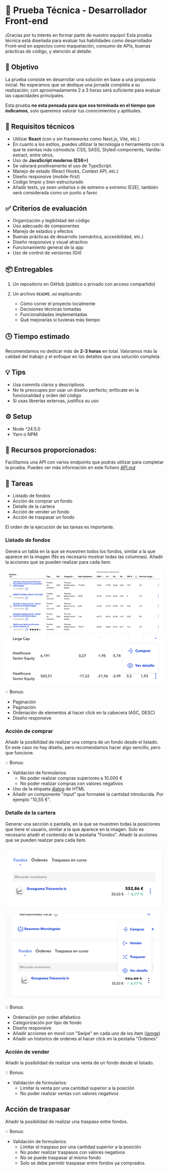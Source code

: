 # 🧪 Prueba Técnica - Desarrollador Front-end

¡Gracias por tu interés en formar parte de nuestro equipo! Esta prueba técnica
está diseñada para evaluar tus habilidades como desarrollador Front-end en
aspectos como maquetación, consumo de APIs, buenas prácticas de código, y
atención al detalle.

## 🎯 Objetivo

La prueba consiste en desarrollar una solución en base a una propuesta inicial.
No esperamos que se dedique una jornada completa a su realización; con
aproximadamente 2 a 3 horas será suficiente para evaluar las capacidades
principales.

Esta prueba **no esta pensada para que sea terminada en el tiempo que
indicamos**, solo queremos valorar tus conocimientos y aptitudes.

## 🧰 Requisitos técnicos

- Utilizar **React** (con o sin frameworks como Next.js, Vite, etc.)
- En cuanto a los estilos, puedes utilizar la tecnología o herramienta con la
  que te sientas más cómodo/a: CSS, SASS, Styled-components, Vanilla-extract,
  entre otros.
- Uso de **JavaScript moderno (ES6+)**
- Se valorará positivamente el uso de TypeScript.
- Manejo de estado (React Hooks, Context API, etc.)
- Diseño responsive (mobile-first)
- Código limpio y bien estructurado
- Añadir tests, ya sean unitarios o de extremo a extremo (E2E), también será
  considerada como un punto a favor.

## ✅ Criterios de evaluación

- Organización y legibilidad del código
- Uso adecuado de componentes
- Manejo de estados y efectos
- Buenas prácticas de desarrollo (semántica, accesibilidad, etc.)
- Diseño responsive y visual atractivo
- Funcionamiento general de la app
- Uso de control de versiones (Git)

## 📦 Entregables

1. Un repositorio en GitHub (público o privado con acceso compartido)
2. Un archivo `README.md` explicando:

   - Cómo correr el proyecto localmente
   - Decisiones técnicas tomadas
   - Funcionalidades implementadas
   - Qué mejorarías si tuvieras más tiempo

## 🕒 Tiempo estimado

Recomendamos no dedicar más de **2-3 horas** en total. Valoramos más la calidad
del trabajo y el enfoque en los detalles que una solución completa.

## 💡 Tips

- Usa commits claros y descriptivos
- No te preocupes por usar un diseño perfecto; enfócate en la funcionalidad y
  orden del código
- Si usas librerías externas, justifica su uso

## ⚙️ Setup

- Node ^24.5.0
- Yarn o NPM

## 📖 Recursos proporcionados:

Facilitamos una API con varios endpoints que podrás utilizar para completar la
prueba. Puedes ver más información en este fichero [API.md](./API.md)

## 📝 Tareas

- Listado de fondos
- Acción de comprar un fondo
- Detalle de la cartera
- Acción de vender un fondo
- Acción de traspasar un fondo

El orden de la ejecución de las tareas es importante.

### Listado de fondos

Genera un tabla en la que se muestren todos los fondos, similar a la que
aparece en la imagen (No es necesario mostrar todas las columnas). Añadir la
acciones que se pueden realizar para cada item.

![list](./public/fund-list.png)

![list actions](./public/fund-list-actions.png)

💡 Bonus:

- Paginación
- Paginación
- Ordenación de elementos al hacer click en la cabecera (ASC, DESC)
- Diseño responsive

### Acción de comprar

Añadir la posibilidad de realizar una compra de un fondo desde el listado. En
este caso no hay diseño, pero recomendamos hacer algo sencillo, pero que
funcione.

💡 Bonus:

- Validación de formularios:
    - No poder realizar compras superiores a 10.000 €
    - No poder realizar compras con valores negativos
- Uso de la etiqueta
  [dialog](https://developer.mozilla.org/en-US/docs/Web/HTML/Reference/Elements/dialog)
  de HTML
- Añadir un componente "input" que formateé la cantidad introducida. Por
  ejemplo "10,55 €".


### Detalle de la cartera

Generar una sección o pantalla, en la que se muestren todas la posiciones que
tiene el usuario, similar a la que aparece en la imagen. Solo es necesario
añadir el contenido de la pestaña "Fondos". Añadir la acciones que se pueden
realizar para cada item.

![portfolio](./public/portfolio-desktop.png)

![portfolio action](./public/portfolio-desktop-actions.png)

💡 Bonus:
- Ordenación por orden alfabetico
- Categorización por tipo de fondo
- Diseño responsive
- Añadir acciones en movil con "Swipe" en cada uno de los item
  ([iamge](./public/portfolio-mobile-actions.png))
- Añadir un historico de ordenes al hacer click en la pestaña "Órdenes"

### Acción de vender

Añadir la posibilidad de realizar una venta de un fondo desde el listado.

💡 Bonus:

- Validación de formularios:
    - Limitar la venta por una cantidad superior a la posición
    - No poder realizar ventas con valores negativos

## Acción de traspasar

Añadir la posibilidad de realizar una traspaso entre fondos.

💡 Bonus:

- Validación de formularios:
    - Limitar el traspaso por una cantidad superior a la posición
    - No poder realizar traspasos con valores negativos
    - No se puede traspasar al mismo fondo
    - Solo se debe permitir traspasar entre fondos ya comprados.

